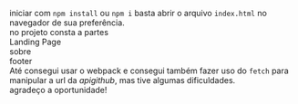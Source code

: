 iniciar com `npm install` ou `npm i`
basta abrir o arquivo `index.html` no navegador de sua preferência.
<br>
no projeto consta a partes <br>
Landing Page <br>
sobre <br>
footer<br>
Até consegui usar o webpack e consegui também fazer uso do `fetch` para manipular a url da _apigithub_,
mas tive algumas dificuldades.
<br>
agradeço a oportunidade!
